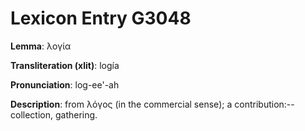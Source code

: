 # Lexicon Entry G3048

**Lemma**: λογία

**Transliteration (xlit)**: logía

**Pronunciation**: log-ee'-ah

**Description**:
from λόγος (in the commercial sense); a contribution:--collection, gathering.

